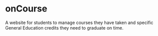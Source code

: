 # onCourse
A website for students to manage courses they have taken and specific General Education credits they need to graduate on time.
